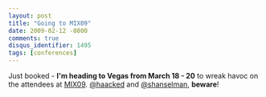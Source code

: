 ```yaml
---
layout: post
title: "Going to MIX09"
date: 2009-02-12 -0800
comments: true
disqus_identifier: 1495
tags: [conferences]
---
```

Just booked - **I'm heading to Vegas from March 18 - 20** to wreak havoc
on the attendees at [MIX09](http://2009.visitmix.com/).
[@haacked](http://twitter.com/haacked) and
[@shanselman](http://twitter.com/shanselman), **beware**!
